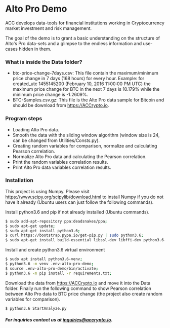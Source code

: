 # Alto Pro Demo

ACC develops data-tools for financial institutions working in Cryptocurrency market investment and risk management.

The goal of the demo is to grant a basic understanding on the structure of Alto's Pro data-sets and a glimpse to the endless information and use-cases hidden in them.

### What is inside the Data folder?
* btc-price-change-7days.csv: This file contain the maximum/minimum price change in 7 days (168 hours) for every hour. Example: for created_utc 1455145200 (February 10, 2016 11:00:00 PM UTC) the maximum price change for BTC in the next 7 days is 10.179% while the minimum price change is -1.2609%.
* BTC-Samples.csv.gz: This file is the Alto Pro data sample for Bitcoin and should be download from https://ACCrypto.io.

### Program steps
* Loading Alto Pro data.
* Smooth the data with the sliding window algorithm (window size is 24, can be changed from Utilities/Consts.py).
* Creating random variables for comparison, normalize and calculating Pearson correlation.
* Normalize Alto Pro data and calculating the Pearson correlation.
* Print the random variables correlation results.
* Print Alto Pro data variables correlation results.

### Installation
This project is using Numpy. Please visit https://www.scipy.org/scipylib/download.html to install Numpy if you do not have it already (Ubuntu users can just follow the following commands).

Install python3.6 and pip if not already installed (Ubuntu commands).

```sh
$ sudo add-apt-repository ppa:deadsnakes/ppa;
$ sudo apt-get update;
$ sudo apt-get install python3.6;
$ curl https://bootstrap.pypa.io/get-pip.py | sudo python3.6;
$ sudo apt-get install build-essential libssl-dev libffi-dev python3.6-dev;
```

Install and create python3.6 virtual environment

```sh
$ sudo apt install python3.6-venv;
$ python3.6 -m venv .env-alto-pro-demo;
$ source .env-alto-pro-demo/bin/activate;
$ python3.6 -m pip install -r requirements.txt;
```

Download the data from https://ACCrypto.io and move it into the Data folder.
Finally run the following command to show Pearson correlation between Alto Pro data to BTC price change (the project also create random variables for comparison).
```sh
$ python3.6 StartAnalyze.py
```

##### For inquiries contact us at inquiries@accrypto.io.